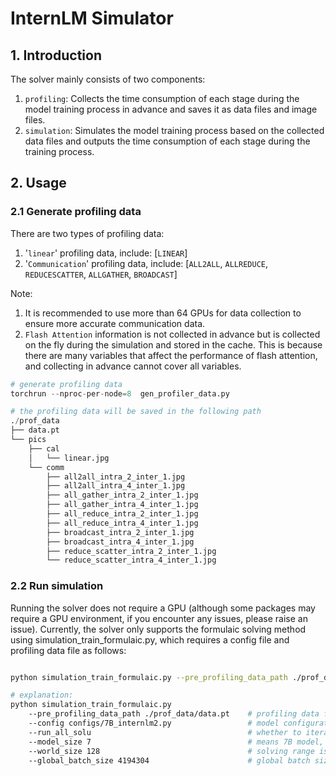 # InternLM Simulator


## 1. Introduction
The solver mainly consists of two components:
1. `profiling`: Collects the time consumption of each stage during the model training process in advance and saves it as data files and image files.
2. `simulation`: Simulates the model training process based on the collected data files and outputs the time consumption of each stage during the training process.

## 2. Usage

### 2.1 Generate profiling data

There are two types of profiling data:
1. '`linear`' profiling data, include: [`LINEAR`]
2. '`Communication`' profiling data, include: [`ALL2ALL`, `ALLREDUCE`, `REDUCESCATTER`, `ALLGATHER`, `BROADCAST`]


Note:
1. It is recommended to use more than 64 GPUs for data collection to ensure more accurate communication data.
2. `Flash Attention` information is not collected in advance but is collected on the fly during the simulation and stored in the cache. This is because there are many variables that affect the performance of flash attention, and collecting in advance cannot cover all variables.

```python
# generate profiling data
torchrun --nproc-per-node=8  gen_profiler_data.py

# the profiling data will be saved in the following path
./prof_data
├── data.pt
└── pics
    ├── cal
    │   └── linear.jpg
    └── comm
        ├── all2all_intra_2_inter_1.jpg
        ├── all2all_intra_4_inter_1.jpg
        ├── all_gather_intra_2_inter_1.jpg
        ├── all_gather_intra_4_inter_1.jpg
        ├── all_reduce_intra_2_inter_1.jpg
        ├── all_reduce_intra_4_inter_1.jpg
        ├── broadcast_intra_2_inter_1.jpg
        ├── broadcast_intra_4_inter_1.jpg
        ├── reduce_scatter_intra_2_inter_1.jpg
        └── reduce_scatter_intra_4_inter_1.jpg

```

### 2.2 Run simulation
Running the solver does not require a GPU (although some packages may require a GPU environment, if you encounter any issues, please raise an issue). Currently, the solver only supports the formulaic solving method using simulation_train_formulaic.py, which requires a config file and profiling data file as follows:

```bash

python simulation_train_formulaic.py --pre_profiling_data_path ./prof_data/data.pt --config configs/7B_internlm2.py --run_all_solu --model_size 7 --world_size 128 --global_batch_size 4194304

# explanation:
python simulation_train_formulaic.py
    --pre_profiling_data_path ./prof_data/data.pt    # profiling data file
    --config configs/7B_internlm2.py                 # model configuration file
    --run_all_solu                                   # whether to iterate and solve all possible solutions
    --model_size 7                                   # means 7B model, if you want to run 70B model, you can set model_size to 70
    --world_size 128                                 # solving range is 128 cards
    --global_batch_size 4194304                      # global batch size, 4M
```
